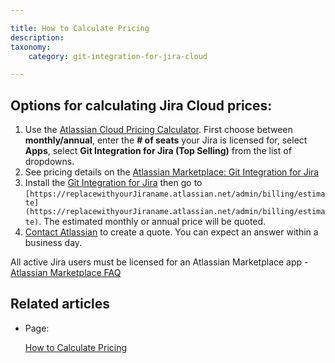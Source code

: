 ```yaml
---

title: How to Calculate Pricing
description:
taxonomy:
    category: git-integration-for-jira-cloud

---
```

## Options for calculating Jira Cloud prices:



1.  Use the [Atlassian Cloud Pricing Calculator](https://www.atlassian.com/software/pricing-calculator). First choose between **monthly/annual**, enter the **\# of seats** your Jira is licensed for, select **Apps**, select **Git Integration for Jira (Top Selling)** from the list of dropdowns.
2.  See pricing details on the [Atlassian Marketplace: Git Integration for Jira](https://marketplace.atlassian.com/apps/4984/git-integration-for-jira?hosting=cloud&tab=pricing)
3.  Install the [Git Integration for Jira](https://marketplace.atlassian.com/apps/4984/git-integration-for-jira?hosting=cloud&tab=pricing) then go to `[https://replacewithyourJiraname.atlassian.net/admin/billing/estimate](https://replacewithyourJiraname.atlassian.net/admin/billing/estimate)`. The estimated monthly or annual price will be quoted.
4.  [Contact Atlassian](https://www.atlassian.com/company/contact/purchasing-licensing) to create a quote. You can expect an answer within a business day.



All active Jira users must be licensed for an Atlassian Marketplace app - [Atlassian Marketplace FAQ](https://www.atlassian.com/licensing/marketplace#licensingandpricing-1)

## Related articles

*   Page:

    [How to Calculate Pricing](/wiki/spaces/GITCLOUD/pages/128483369/How+to+Calculate+Pricing)